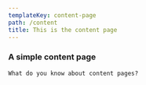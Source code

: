 ```yaml
---
templateKey: content-page
path: /content
title: This is the content page
---
```

### A simple content page

`What do you know about content pages?`